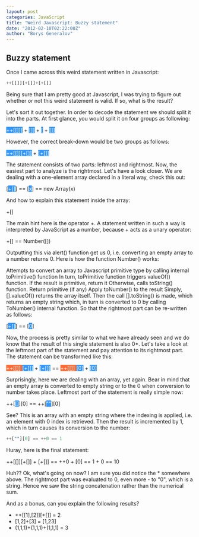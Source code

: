 ```yaml
---
layout: post
categories: JavaScript
title: "Weird Javascript: Buzzy statement"
date: "2012-02-10T02:22:00Z"
author: "Borys Generalov"
---
```


## Buzzy statement

Once I came across this weird statement written in Javascript:

```Javascript
++[[]][+[]]+[+[]]
```

Being sure that I am pretty good at Javascript, I was trying to figure out whether or not this weird statement is valid. If so, what is the result?

Let's sort it out together. In order to decode the statement we should split it into the parts. At first glance, you would split it on four groups as following:

<span style="background-color: #3598ff; color:#fff">++[[]][</span> + <span style="background-color: #3598ff; color:#fff">[]]</span> + <span style="background-color: #3598ff; color:#fff"> [</span> + <span style="background-color: #3598ff; color:#fff"> []] </span>

However, the correct break-down would be two groups as follows:

<span style="background-color: #3598ff; color:#fff">++[[]][+[]]</span> + <span style="background-color: #3598ff; color:#fff">[+[]]</span>

The statement consists of two parts: leftmost and rightmost. Now, the easiest part to analyze is the rightmost. Let's have a look closer. We are dealing with a one-element array declared in a literal way, check this out:

[<span style="background-color: #3598ff; color:#fff">+[]</span>] == [<span style="background-color: #3598ff; color:#fff">x</span>] == new Array(x)

And how to explain this statement inside the array:

+[]

The main hint here is the operator +. A statement written in such a way is interpreted by JavaScript as a number, because + acts as a unary operator:

+[] == Number([])

Outputting this via alert() function get us 0, i.e. converting an empty array to a number returns 0. Here is how the function Number() works:

Attempts to convert an array to Javascript primitive type by calling internal toPrimitive() function
In turn, toPrimitive function triggers valueOf() function. If the result is primitive, return it
Otherwise, calls toString() function. Return primitive (if any)
Apply toNumber() to the result
Simply, [].valueOf() returns the array itself. Then the call [].toString() is made, which returns an empty string which, in turn is converted to 0 by calling ToNumber() internal function. So that the rightmost part can be re-written as follows:

[<span style="background-color: #3598ff; color:#fff">+[]</span>] == [<span style="background-color: #3598ff; color:#fff">0</span>]

Now, the process is pretty similar to what we have already seen and we do know that the result of this single statement is also 0*. Let's take a look at the leftmost part of the statement and pay attention to its rightmost part. The statement can be transformed like this:

<span style="background-color: #ff6a35; color:#fff">++[[]] </span> <span style="background-color: #3598ff; color:#fff">[+[]]</span> + <span style="background-color: #3598ff; color:#fff">[+[]]</span> == <span style="background-color: #ff6a35; color:#fff">++[[]] </span> <span style="background-color: #3598ff; color:#fff">[0]</span> + <span style="background-color: #3598ff; color:#fff">[0]</span>

Surprisingly, here we are dealing with an array, yet again. Bear in mind that an empty array is converted to empty string or to the 0 when conversion to number takes place. Leftmost part of the statement is really simple now:

++[<span style="background-color: #3598ff; color:#fff">[]</span>][0] == ++[<span style="background-color: #3598ff; color:#fff">""</span>][0]

See? This is an array with an empty string where the indexing is applied, i.e. an element with 0 index is retrieved. Then the result is incremented by 1, which in turn causes its conversion to the number:

```Javascript
++[""][0] == ++0 == 1
```

Huray, here is the final statement:

++[[]][+[]] + [+[]] == ++0 + [0] == 1 + 0 == 10

Huh?? Ok, what's going on now? I am sure you did notice the * somewhere above. The rightmost part was evaluated to 0, even more - to "0", which is a string. Hence we saw the string concatenation rather than the numerical sum.

And as a bonus, can you explain the following results?

* ++[[1],[2]][+[]] = 2
* [1,2]+[3] = [1,23]
* (1,1,1)+(1,1,1)+(1,1,1) = 3
